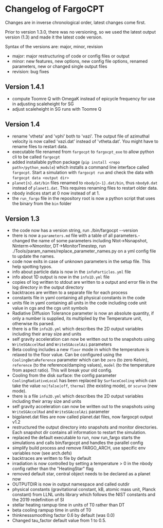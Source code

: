 # Changelog of FargoCPT

Changes are in inverse chronological order, latest changes come first.

Prior to version 1.3.0, there was no versioning, so we used the latest output version (1.3) and made it the latest code version.

Syntax of the versions are: major, minor, revision
- major: major restructuring of code or config files or output
- minor: new features, new options, new config file options, renamed parameters, new or changed single output files
- revision: bug fixes

## Version 1.4.1
- compute Toomre Q with OmegaK instead of epicycle frequency for use in adjusting scaleheight for SG
- adjust scaleheight in SG runs with Toomre Q

## Version 1.4
- rename 'vtheta' and 'vphi' both to 'vazi'. The output file of azimuthal velocity is now called 'vazi.dat' instead of 'vtheta.dat'. You might have to rename files to restart data.
- executable file renamed from `fargocpt` to `fargocpt_exe` to allow python cli to be called `fargocpt`
- added installable python package (`pip install <repo path>/python_module`) which installs a command line interface called `fargocpt`. Start a simulation with `fargocpt run` and check the data with `fargocpt data <output dir>`
- `planet{n}.dat/bin` files renamed to `nbody{n-1}.dat/bin`, thus `nbody0.dat` instead of `planet1.dat`. This requires renaming files to restart older data.
- nbody indices start at 0 now instead of at 1.
- the `run_fargo` file in the repository root is now a python script that uses the binary from the `bin` folder

## Version 1.3
- the code now has a version string, run ./bin/fargocpt --version
- there is now a `parameters.md` file with a table of all parameters.- changed the name of some parameters including Ntot->Nsnapshot, Ninterm->Nmonitor, DT->MonitorTimestep, run ./Tools/param_names/replace_parameter_names.py on a yml config file to update the names.
- code now exits in case of unknown parameters in the setup file. This help spotting typos.
- info about particle data is now in the `infoParticles.yml` file
- info about 1D output is now in the `info1D.yml` file
- copies of log written to stdout are written to a output and error file in the log directory in the output directory
- backtraces are written to a separate file for each process
- constants file in yaml containing all physical constants in the code
- units file in yaml containing all units in the code including code unit value in cgs and the cgs unit symbols
- Radiative Diffusion Tolerance parameter is now an absolute quantity, if only a number is supplied, its multiplied by the Temperature unit, otherwise its parsed.
- there is a file `info2D.yml` which describes the 2D output variables including their array size and units
- self gravity acceleration can now be written out to the snapshots using `WriteSGAccelRad` and `WriteSGAccelAzi` parameters
- Beta cooling includes a new `floor` mode in which the temperature is relaxed to the floor value. Can be configured using the `CoolingBetaReference` parameter which can be `zero` (to zero Kelvin), `reference` (to the reference/damping values), `model` (to the temperature from aspect ratio). This will break your old config.
- Cooling from the disk surface: the config parameter `CoolingRadiativeLocal` has been replaced by `SurfaceCooling` which can take the value `no|false|off`, `thermal` (the existing mode), or `scurve` (new mode).
- there is a file `info2D.yml` which describes the 2D output variables including their array size and units
- self gravity acceleration can now be written out to the snapshots using `WriteSGAccelRad` and `WriteSGAccelAzi` parameter
- bigplanet.dat files are now called planet.dat files, now fargocpt output v1.2
- restructured the output directory into snapshots and monitor directories. Each snapshot dir contains all information to restart the simulation.
- replaced the default executable to run, now run_fargo starts the simulations and calls bin/fargocpt and handles the parallel config
- simplify build process and remove FARGO_ARCH, use specific env variables now (see arch.defs)
- backtraces are written to file by default
- irradiation is now controlled by setting a temperature > 0 in the nbody config rather than the "HeatingStar" flag
- removed default star, central object needs to be declared as a planet now
- OUTPUTDIR is now in output namespace and called outdir
- physical constants (gravitational constant, kB, atomic mass unit, Planck constant) from LLNL units library which follows the NIST constants and the 2019 redefinition of SI
- stellar heating rampup time in units of T0 rather than DT
- beta cooling rampup time in units of T0
- thinknesssmoothing factor 0.6 by default (was 0.0)
- Changed tau_factor default value from 1 to 0.5.
